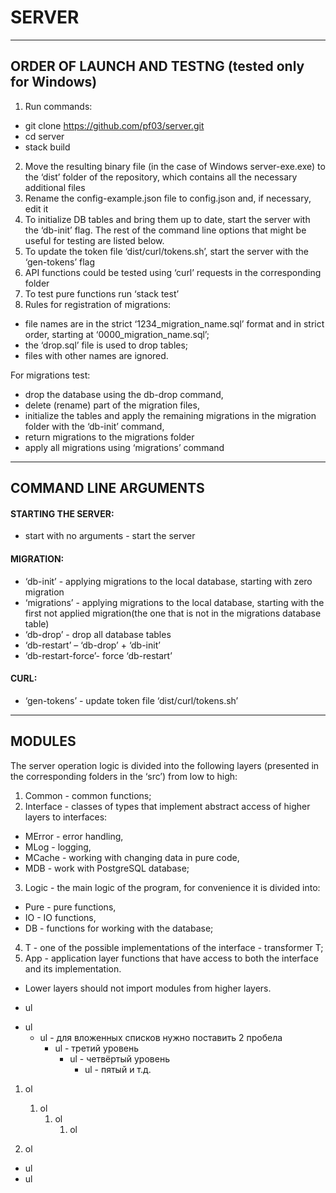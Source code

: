 # SERVER
*** 
## ORDER OF LAUNCH AND TESTNG (tested only for Windows)

1.	Run commands:
   * git clone https://github.com/pf03/server.git
   * cd server
   * stack build
2. Move the resulting binary file (in the case of Windows server-exe.exe) to the ‘dist’ folder of the repository, which contains all the necessary additional files
3. Rename the config-example.json file to config.json and, if necessary, edit it
4. To initialize DB tables and bring them up to date, start the server with the ‘db-init’ flag. The rest of the command line options that might be useful for testing are listed below.
3. To update the token file ‘dist/curl/tokens.sh’, start the server with the ‘gen-tokens’ flag
4. API  functions could be tested using ‘curl’ requests in the corresponding folder
5. To test pure functions run ‘stack test’
6. Rules for registration of migrations:
* file names are in the strict ‘1234_migration_name.sql’ format and in strict order, starting at ‘0000_migration_name.sql’;
* the ‘drop.sql’ file is used to drop tables;
* files with other names are ignored.

For migrations test:
* drop the database using the db-drop command,
* delete (rename) part of the migration files,
* initialize the tables and apply the remaining migrations  in the migration folder with the ‘db-init’ command,
* return migrations to the migrations folder
* apply all migrations using ‘migrations’ command
***
## COMMAND LINE ARGUMENTS

#### STARTING THE SERVER:
  
* start with no arguments - start the server

#### MIGRATION:
  
* ‘db-init’         - applying migrations to the local database, starting with zero migration
* ‘migrations’      - applying migrations to the local database, starting with the first not applied migration(the one that is not in the migrations database table)
* ‘db-drop’         - drop all database tables
* ‘db-restart’      – ‘db-drop’ + ‘db-init’
* ‘db-restart-force’- force ‘db-restart’

#### CURL:
  
* ‘gen-tokens’      - update token file ‘dist/curl/tokens.sh’

***
## MODULES

The server operation logic is divided into the following layers (presented in the corresponding folders in the ‘src’) from low to high:
1. Common       - common functions;
2. Interface    - classes of types that implement abstract access of higher layers to interfaces:
  * MError  - error handling,
  * MLog    - logging,
  * MCache  - working with changing data in pure code,
  * MDB     - work with PostgreSQL database;
3. Logic        - the main logic of the program, for convenience it is divided into:
  * Pure    - pure functions,
  * IO      - IO functions,
  * DB      - functions for working with the database;
4. T        - one of the possible implementations of the interface - transformer T;
5. App      - application layer functions that have access to both the interface and its implementation.


* Lower layers should not import modules from higher layers.

- ul
+ ul
  + ul - для вложенных списков нужно поставить 2 пробела
    + ul - третий уровень
      + ul - четвёртый уровень
        + ul - пятый и т.д.


1. ol
   1. ol
      1. ol
         1. ol

1. ol
 * ul
 * ul

